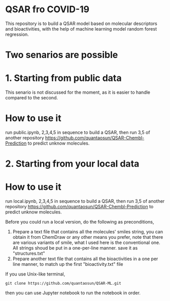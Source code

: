 # QSAR fro COVID-19
This repository is to build a QSAR model based on molecular descriptors and bioactivities, with the help of machine learning model random forest regression.
# Two senarios are possible
# 1. Starting from public data
This senario is not discussed for the moment, as it is easier to handle compared to the second.
# How to use it
run public.ipynb, 2,3,4,5 in sequence to build a QSAR, then run 3,5 of another repository https://github.com/quantaosun/QSAR-Chembl-Prediction to predict unknow molecules.
# 2. Starting from your local data

# How to use it
run local.ipynb, 2,3,4,5 in sequence to build a QSAR, then run 3,5 of another repository https://github.com/quantaosun/QSAR-Chembl-Prediction to predict unknow molecules.

Before you could run a local version, do the following as preconditions,

1. Prepare a text file that contains all the molecules' smiles string, you can obtain it from ChemDraw or any other means you prefer, note that there are various variants of smile, what I used here is the conventional one. All strings shoud be put in a one-per-line manner. save it as "structures.txt"
2. Prepare another text file that contains all the bioactivities in a one per line manner, to match up the first "bioactivity.txt" file

If you use Unix-like terminal, 
```
git clone https://github.com/quantaosun/QSAR-ML.git
```
then you can use Jupyter notebook to run the notebook in order.
